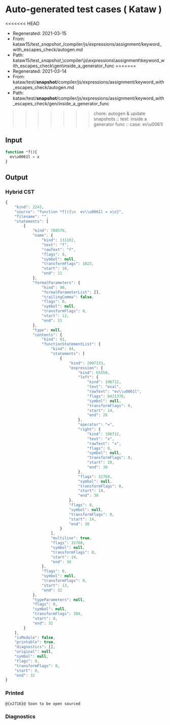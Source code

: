 # Auto-generated test cases ( Kataw )
<<<<<<< HEAD
- Regenerated: 2021-03-15
- From: kataw15/test\__snapshot__/compiler/js/expressions/assignment/keyword_with_escapes_check/autogen.md
- Path: kataw15/test\__snapshot__\compiler\js\expressions\assignment\keyword_with_escapes_check\gen\inside_a_generator_func
=======
- Regenerated: 2021-03-14
- From: kataw/test/__snapshot__/compiler/js/expressions/assignment/keyword_with_escapes_check/autogen.md
- Path: kataw/test/__snapshot__/compiler/js/expressions/assignment/keyword_with_escapes_check/gen/inside_a_generator_func
>>>>>>> chore: autogen & update snapshots
> :: test: inside a generator func
> :: case: ev\u0061l
## Input

`````js
function *f(){
  ev\u0061l = x
}
`````

## Output

### Hybrid CST

```javascript
{
    "kind": 2243,
    "source": "function *f(){\n  ev\\u0061l = x\n}",
    "filename": "",
    "statements": [
        {
            "kind": 788576,
            "name": {
                "kind": 131102,
                "text": "f",
                "rawText": "f",
                "flags": 0,
                "symbol": null,
                "transformFlags": 1025,
                "start": 10,
                "end": 11
            },
            "formalParameters": {
                "kind": 90,
                "formalParameterList": [],
                "trailingComma": false,
                "flags": 0,
                "symbol": null,
                "transformFlags": 0,
                "start": 12,
                "end": 13
            },
            "type": null,
            "contents": {
                "kind": 91,
                "functionStatementList": {
                    "kind": 94,
                    "statements": [
                        {
                            "kind": 2097233,
                            "expression": {
                                "kind": 65550,
                                "left": {
                                    "kind": 196712,
                                    "text": "eval",
                                    "rawText": "ev\\u0061l",
                                    "flags": 8421376,
                                    "symbol": null,
                                    "transformFlags": 0,
                                    "start": 14,
                                    "end": 26
                                },
                                "operator": "=",
                                "right": {
                                    "kind": 196712,
                                    "text": "x",
                                    "rawText": "x",
                                    "flags": 0,
                                    "symbol": null,
                                    "transformFlags": 0,
                                    "start": 28,
                                    "end": 30
                                },
                                "flags": 32768,
                                "symbol": null,
                                "transformFlags": 0,
                                "start": 14,
                                "end": 30
                            },
                            "flags": 0,
                            "symbol": null,
                            "transformFlags": 0,
                            "start": 14,
                            "end": 30
                        }
                    ],
                    "multiline": true,
                    "flags": 32768,
                    "symbol": null,
                    "transformFlags": 0,
                    "start": 14,
                    "end": 30
                },
                "flags": 0,
                "symbol": null,
                "transformFlags": 0,
                "start": 13,
                "end": 32
            },
            "typeParameters": null,
            "flags": 0,
            "symbol": null,
            "transformFlags": 384,
            "start": 0,
            "end": 32
        }
    ],
    "isModule": false,
    "printable": true,
    "diagnostics": [],
    "original": null,
    "symbol": null,
    "flags": 0,
    "transformFlags": 0,
    "start": 0,
    "end": 32
}
```

### Printed

```javascript
@{x2716}@ Soon to be open sourced
```

### Diagnostics

```javascript

```

